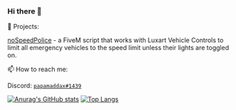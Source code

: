 ### Hi there 👋

<!--
**papamaddax/papamaddax** is a ✨ _special_ ✨ repository because its `README.md` (this file) appears on your GitHub profile.

Here are some ideas to get you started:

- 🔭 I’m currently working on ...
- 🌱 I’m currently learning ...
- 👯 I’m looking to collaborate on ...
- 🤔 I’m looking for help with ...
- 💬 Ask me about ...
- 📫 How to reach me: ...
- 😄 Pronouns: ...
- ⚡ Fun fact: ...
-->
🔭 Projects:

[noSpeedPolice](https://github.com/papamaddax/FiveM/tree/main/noSpeedPolice) - a FiveM script that works with Luxart Vehicle Controls to limit all emergency vehicles to the speed limit unless their lights are toggled on.

 📫 How to reach me:

Discord: [`papamaddax#1439`](https://discord.com/users/413624855510908929)

[![Anurag's GitHub stats](https://github-readme-stats.vercel.app/api?username=papamaddax&count_private=true)](https://github.com/anuraghazra/github-readme-stats)
[![Top Langs](https://github-readme-stats.vercel.app/api/top-langs/?username=anuraghazra&layout=compact)](https://github.com/anuraghazra/github-readme-stats)


